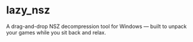 # lazy_nsz
A drag-and-drop NSZ decompression tool for Windows — built to unpack your games while you sit back and relax.
